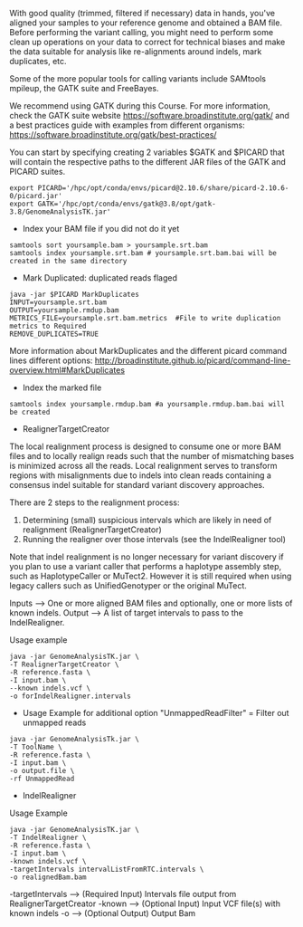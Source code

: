 With good quality (trimmed, filtered if necessary) data in hands, you've aligned your samples to your reference genome and obtained a BAM file. 
Before performing the variant calling, you might need to perform some clean up operations on your data to correct for technical biases and make the data suitable for analysis like re-alignments around indels, mark duplicates, etc.  

Some of the more popular tools for calling variants include SAMtools mpileup, the GATK suite and FreeBayes.

We recommend using GATK during this Course. For more information, check the GATK suite website https://software.broadinstitute.org/gatk/ and a best practices guide with examples from different organisms: https://software.broadinstitute.org/gatk/best-practices/

You can start by specifying creating 2 variables $GATK and $PICARD that will contain the respective paths to the different JAR files of the GATK and PICARD suites.

```
export PICARD='/hpc/opt/conda/envs/picard@2.10.6/share/picard-2.10.6-0/picard.jar'
export GATK='/hpc/opt/conda/envs/gatk@3.8/opt/gatk-3.8/GenomeAnalysisTK.jar'
```

* Index your BAM file if you did not do it yet

```
samtools sort yoursample.bam > yoursample.srt.bam
samtools index yoursample.srt.bam # yoursample.srt.bam.bai will be created in the same directory 
```

* Mark Duplicated: duplicated reads flaged

```
java -jar $PICARD MarkDuplicates 
INPUT=yoursample.srt.bam 
OUTPUT=yoursample.rmdup.bam 
METRICS_FILE=yoursample.srt.bam.metrics  #File to write duplication metrics to Required
REMOVE_DUPLICATES=TRUE
```
More information about MarkDuplicates and the different picard command lines different options: http://broadinstitute.github.io/picard/command-line-overview.html#MarkDuplicates

* Index the marked file
```
samtools index yoursample.rmdup.bam #a yoursample.rmdup.bam.bai will be created
```

* RealignerTargetCreator

The local realignment process is designed to consume one or more BAM files and to locally realign reads such that the number of mismatching bases is minimized across all the reads. Local realignment serves to transform regions with misalignments due to indels into clean reads containing a consensus indel suitable for standard variant discovery approaches.

There are 2 steps to the realignment process:
1. Determining (small) suspicious intervals which are likely in need of realignment (RealignerTargetCreator)
2. Running the realigner over those intervals (see the IndelRealigner tool)

Note that indel realignment is no longer necessary for variant discovery if you plan to use a variant caller that performs a haplotype assembly step, such as HaplotypeCaller or MuTect2. However it is still required when using legacy callers such as UnifiedGenotyper or the original MuTect.

Inputs --> One or more aligned BAM files and optionally, one or more lists of known indels.
Output  --> A list of target intervals to pass to the IndelRealigner.

Usage example

```
java -jar GenomeAnalysisTK.jar \
-T RealignerTargetCreator \
-R reference.fasta \
-I input.bam \
--known indels.vcf \
-o forIndelRealigner.intervals
```

* Usage Example for additional option "UnmappedReadFilter" = Filter out unmapped reads
```
java -jar GenomeAnalysisTk.jar \
-T ToolName \
-R reference.fasta \
-I input.bam \
-o output.file \
-rf UnmappedRead
```



* IndelRealigner

Usage Example
```
java -jar GenomeAnalysisTK.jar \
-T IndelRealigner \
-R reference.fasta \
-I input.bam \
-known indels.vcf \
-targetIntervals intervalListFromRTC.intervals \
-o realignedBam.bam
```


-targetIntervals --> (Required Input) Intervals file output from RealignerTargetCreator
-known --> (Optional Input) Input VCF file(s) with known indels
-o --> (Optional Output) Output Bam
